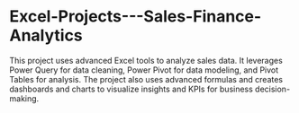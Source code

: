 # Excel-Projects---Sales-Finance-Analytics
This project uses advanced Excel tools to analyze sales data. It leverages Power Query for data cleaning, Power Pivot for data modeling, and Pivot Tables for analysis. The project also uses advanced formulas and creates dashboards and charts to visualize insights and KPIs for business decision-making.

